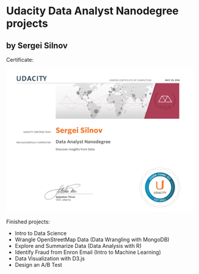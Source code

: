 # Udacity Data Analyst Nanodegree projects
## by Sergei Silnov

Certificate:

![Certificate](./certificate.png)

Finished projects:

- Intro to Data Science
- Wrangle OpenStreetMap Data (Data Wrangling with MongoDB)
- Explore and Summarize Data (Data Analysis with R)
- Identify Fraud from Enron Email (Intro to Machine Learning)
- Data Visualization with D3.js
- Design an A/B Test
